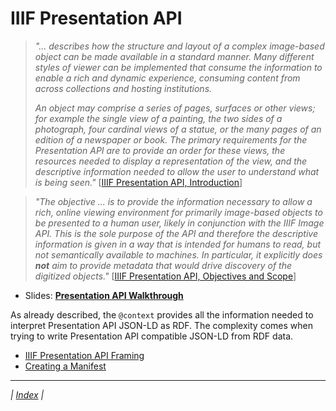 # IIIF Presentation API

> _"... describes how the structure and layout of a complex image-based object can be made available in a standard manner. Many different styles of viewer can be implemented that consume the information to enable a rich and dynamic experience, consuming content from across collections and hosting institutions._
>
> _An object may comprise a series of pages, surfaces or other views; for example the single view of a painting, the two sides of a photograph, four cardinal views of a statue, or the many pages of an edition of a newspaper or book. The primary requirements for the Presentation API are to provide an order for these views, the resources needed to display a representation of the view, and the descriptive information needed to allow the user to understand what is being seen."_ \[[IIIF Presentation API, Introduction](http://iiif.io/api/presentation/#introduction)]

> _"The objective ... is to provide the information necessary to allow a rich, online viewing environment for primarily image-based objects to be presented to a human user, likely in conjunction with the IIIF Image API. This is the sole purpose of the API and therefore the descriptive information is given in a way that is intended for humans to read, but not semantically available to machines. In particular, it explicitly does **not** aim to provide metadata that would drive discovery of the digitized objects."_ \[[IIIF Presentation API, Objectives and Scope](http://iiif.io/api/presentation/#objectives-and-scope)]

  * Slides: **[Presentation API Walkthrough](http://www.slideshare.net/IIIF_io/presentation-api-walkthrough)**

As already described, the `@context` provides all the information needed to interpret Presentation API JSON-LD as RDF. The complexity comes when trying to write Presentation API compatible JSON-LD from RDF data. 

  * [IIIF Presentation API Framing](prezi_framing.md)
  * [Creating a Manifest](prezi_manifest.md)

---

_| [Index](README.md) |_
